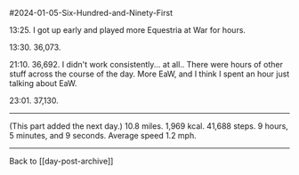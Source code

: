 #2024-01-05-Six-Hundred-and-Ninety-First

13:25.  I got up early and played more Equestria at War for hours.

13:30.  36,073.

21:10.  36,692.  I didn't work consistently...  at all..  There were hours of other stuff across the course of the day.  More EaW, and I think I spent an hour just talking about EaW.

23:01.  37,130.

---
(This part added the next day.)  10.8 miles.  1,969 kcal.  41,688 steps.  9 hours, 5 minutes, and 9 seconds.  Average speed 1.2 mph.

---
Back to [[day-post-archive]]